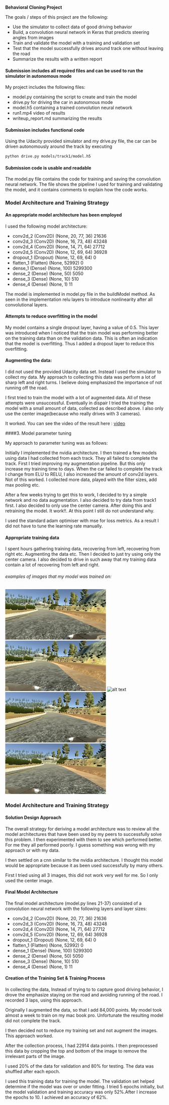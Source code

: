 **Behavioral Cloning Project**

The goals / steps of this project are the following:
* Use the simulator to collect data of good driving behavior
* Build, a convolution neural network in Keras that predicts steering angles from images
* Train and validate the model with a training and validation set
* Test that the model successfully drives around track one without leaving the road
* Summarize the results with a written report



#### Submission includes all required files and can be used to run the simulator in autonomous mode

My project includes the following files:
* model.py containing the script to create and train the model
* drive.py for driving the car in autonomous mode
* model.h5 containing a trained convolution neural network
* run1.mp4 video of results
* writeup_report.md summarizing the results

####  Submission includes functional code
Using the Udacity provided simulator and my drive.py file, the car can be driven autonomously around the track by executing

```sh
python drive.py models/track1/model.h5
```

####  Submission code is usable and readable

The model.py file contains the code for training and saving the convolution neural network. The file shows the pipeline I used for training and validating the model, and it contains comments to explain how the code works.

### Model Architecture and Training Strategy

#### An appropriate model architecture has been employed

I used the following model architecture:


* conv2d_2 (Conv2D)            (None, 20, 77, 36)        21636
* conv2d_3 (Conv2D)            (None, 16, 73, 48)        43248
* conv2d_4 (Conv2D)            (None, 14, 71, 64)        27712
* conv2d_5 (Conv2D)            (None, 12, 69, 64)        36928
* dropout_1 (Dropout)          (None, 12, 69, 64)        0
* flatten_1 (Flatten)          (None, 52992)             0
* dense_1 (Dense)              (None, 100)               5299300
* dense_2 (Dense)              (None, 50)                5050
* dense_3 (Dense)              (None, 10)                510
* dense_4 (Dense)              (None, 1)                 11

The model is implemented in model.py file in the buildModel method.
As seen in the implementation relu layers to introduce nonlinearity after all convolutional layers.



#### Attempts to reduce overfitting in the model

My model contains a single dropout layer, having a value of 0.5. This layer was introduced when I noticed that the train model was performing better on the training data than on the validation data. This is often an indication that the model is overfitting. Thus I added a dropout layer to reduce this overfitting.


#### Augmenting the data:
I did not used the provided Udacity data set. Instead I used the simulator to collect my data. My approach to collecting this data was perform a lot of sharp left and right turns. I believe doing emphasized the importance of not running off the road.

I first tried to train the model with a lot of augmented data. All of these attempts were unsuccessful. Eventually in dispair I tried the training the model with a small amount of data, collected as described above. I also only use the center image(because who really drives with 3 cameras).

It worked. You can see the video of the result here : [video](https://github.com/LeotisBuchanan/udacity_behavior_cloning/blob/track-one-model-generation-feature/run1.mp4?raw=true)

####3. Model parameter tuning

My approach to parameter tuning was as follows:

Initially I implemented the nvidia architecture. I then trained a few models using data I had collected from each track. They all failed to complete the track. First I tried improving my augmentation pipeline. But this only increase my training time to days. When the car failed to complete the track I change from ELU to RELU, I also increased the amount of conv2d layers. Not of this worked. I collected more data, played with the filter sizes, add max pooling etc.

After a few weeks trying to get this to work, I decided to try a simple network and no data augmentation. I also decided to try data from track1 first. I also decided to only use the center camera. After doing this and retraining the model. It work!!. At this point I still do not understand why.

I used the standard adam optimiser with mse for loss metrics. As a result I did not have to tune the learning rate manually.

#### Appropriate training data

I spent hours gathering training data, recovering from left, recovering from right etc. Augmenting the data etc. Then I decided to just try using only the center camera. I also decided to drive in such away that my training data contain a lot of recovering from left and right.


###### examples of images that my model was trained on:

![alt text](examples/left_2017_06_16_07_32_23_423.jpg "Logo Title Text 1")
![alt text](examples/right_2017_06_16_07_32_23_423.jpg "Logo Title Text 1")
![alt text](examples/center_2017_06_16_07_32_24_006.jpg "Logo Title Text 1")
![alt text](examples/left_2017_06_16_07_32_24_006.jpg "Logo Title Text 1")
![alt text](examples/right_2017_06_16_07_32_24_006.jpg "Logo Title Text 1")





### Model Architecture and Training Strategy

#### Solution Design Approach

The overall strategy for deriving a model architecture was to review all the model architectures that have been used by my peers to successfully solve this problem. I then experimented with them to see which performed better. For me they all performed poorly. I guess something was wrong with my approach or with my data.

I then settled on a cnn similar to the nvidia architecture. I thought this model would be appropriate because it as been used successfully by many others.

First I tried using all 3 images, this did not work very well for me. So I only used the center image.

#### Final Model Architecture

The final model architecture (model.py lines 21-37) consisted of a convolution neural network with the following layers and layer sizes:

* conv2d_2 (Conv2D)            (None, 20, 77, 36)        21636
* conv2d_3 (Conv2D)            (None, 16, 73, 48)        43248
* conv2d_4 (Conv2D)            (None, 14, 71, 64)        27712
* conv2d_5 (Conv2D)            (None, 12, 69, 64)        36928
* dropout_1 (Dropout)          (None, 12, 69, 64)        0
* flatten_1 (Flatten)          (None, 52992)             0
* dense_1 (Dense)              (None, 100)               5299300
* dense_2 (Dense)              (None, 50)                5050
* dense_3 (Dense)              (None, 10)                510
* dense_4 (Dense)              (None, 1)                 11


#### Creation of the Training Set & Training Process

In collecting the data, Instead of trying to to capture good driving behavior, I drove the emphasize staying on the road and avoiding running of the road. I recorded 3 laps, using this approach.

Originally I augmented the data, so that I add 84,000 points. My model took almost a  week to train on my mac book pro. Unfortunate the resulting model did not complete the track.

I then decided not to reduce my training set and not augment the images. This approach worked.

After the collection process, I had 22914 data points. I then preprocessed this data by cropping the top and bottom of the image to remove the irrelevant parts of the image.

I used 20% of the data for validation and 80% for testing. The data was shuffled after each epoch.

I used this training data for training the model. The validation set helped determine if the model was over or under fitting. I tried 5 epochs initially, but the model validation and training accuracy was only 52%.After I increase the epochs to 10. I achieved an accuracy of 62%.
